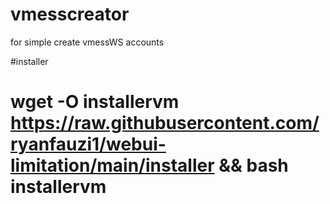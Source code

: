 # vmesscreator
for simple create vmessWS accounts

#installer

# wget -O installervm https://raw.githubusercontent.com/ryanfauzi1/webui-limitation/main/installer && bash installervm
